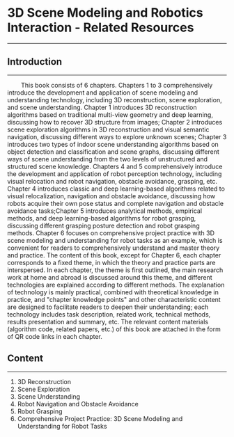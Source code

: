 # 3D Scene Modeling and Robotics Interaction - Related Resources
**************************
## Introduction
**************************
&nbsp;&nbsp;&nbsp;&nbsp;&nbsp;&nbsp;&nbsp;&nbsp;This book consists of 6 chapters. Chapters 1 to 3 comprehensively introduce the development and application of scene modeling and understanding technology, including 3D reconstruction, scene exploration, and scene understanding. Chapter 1 introduces 3D reconstruction algorithms based on traditional multi-view geometry and deep learning, discussing how to recover 3D structure from images; Chapter 2 introduces scene exploration algorithms in 3D reconstruction and visual semantic navigation, discussing different ways to explore unknown scenes; Chapter 3 introduces two types of indoor scene understanding algorithms based on object detection and classification and scene graphs, discussing different ways of scene understanding from the two levels of unstructured and structured scene knowledge. Chapters 4 and 5 comprehensively introduce the development and application of robot perception technology, including visual relocation and robot navigation, obstacle avoidance, grasping, etc. Chapter 4 introduces classic and deep learning-based algorithms related to visual relocalization, navigation and obstacle avoidance, discussing how robots acquire their own pose status and complete navigation and obstacle avoidance tasks;Chapter 5 introduces analytical methods, empirical methods, and deep learning-based algorithms for robot grasping, discussing different grasping posture detection and robot grasping methods. Chapter 6 focuses on comprehensive project practice with 3D scene modeling and understanding for robot tasks as an example, which is convenient for readers to comprehensively understand and master theory and practice. The content of this book, except for Chapter 6, each chapter corresponds to a fixed theme, in which the theory and practice parts are interspersed. In each chapter, the theme is first outlined, the main research work at home and abroad is discussed around this theme, and different technologies are explained according to different methods. The explanation of technology is mainly practical, combined with theoretical knowledge in practice, and "chapter knowledge points" and other characteristic content are designed to facilitate readers to deepen their understanding; each technology includes task description, related work, technical methods, results presentation and summary, etc. The relevant content materials (algorithm code, related papers, etc.) of this book are attached in the form of QR code links in each chapter.


## Content
**************************
1. 3D Reconstruction
2. Scene Exploration
3. Scene Understanding
4. Robot Navigation and Obstacle Avoidance
5. Robot Grasping
6. Comprehensive Project Practice: 3D Scene Modeling and Understanding for Robot Tasks


